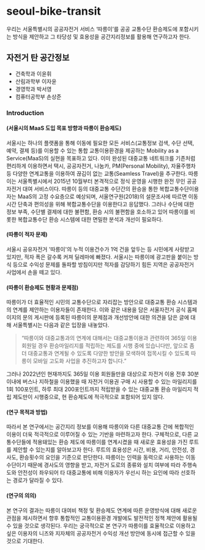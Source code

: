 # seoul-bike-transit

우리는 서울특별시의 공공자전거 서비스 ‘따릉이’를 공공 교통수단 환승제도에 포함시키는 방식을 제안하고 그 타당성 및 효용성을 공간지리정보를 활용해 연구하고자 한다.

## 자전거 탄 공간정보

- 건축학과 이윤휘
- 산림과학부 이자윤
- 경영학과 박서영
- 컴퓨터공학부 손상준

### Introduction

#### **(서울시의 MaaS 도입 목표 방향과 따릉이 환승제도)**

서울시는 하나의 플랫폼을 통해 이동에 필요한 모든 서비스(교통정보 검색, 수단 선택, 예약, 결제 등)를 이용할 수 있는 통합 교통이용환경을 제공하는 Mobility as a Service(MaaS)의 실현을 목표하고 있다. 이미 완성된 대중교통 네트워크를 기존처럼 편리하게 이용하면서 택시, 공공자전거, 나눔카, PM(Personal Mobility), 자율주행차 등 다양한 연계교통을 이용하여 끊김이 없는 교통(Seamless Travel)을 추구한다. 따릉이는 서울특별시에서 2015년 10월부터 본격적으로 정식 운영을 시행한 완전 무인 공공자전거 대여 서비스이다. 따릉이 등의 대중교통 수단간의 환승을 통한 복합교통수단이용자는 MaaS의 고정 수요층으로 예상되며, 서울연구원(2018)의 설문조사에 따르면 이동시간 단축과 편의성을 위해 복합교통수단을 이용한다고 응답했다. 그러나 수단에 대한 정보 부족, 수단별 결제에 대한 불편함, 환승 시의 불편함을 호소하고 있어 따릉이를 비롯한 복합교통수단 환승 시스템에 대한 면밀한 분석과 개선이 필요하다.

#### **(따릉이 적자 문제)**

서울시 공유자전거 '따릉이'의 누적 이용건수가 1억 건을 앞두는 등 시민에게 사랑받고 있지만, 적자 폭은 갈수록 커져 딜레마에 빠졌다. 서울시는 따릉이에 광고판을 붙이는 방식 등으로 수익성 문제를 돌파할 방침이지만 적자를 감당하기 힘든 지역은 공공자전거 사업에서 손을 떼고 있다.

#### **(따릉이 환승제도 현황과 문제점)**

따릉이가 더 효율적인 시민의 교통수단으로 자리잡는 방안으로 대중교통 환승 시스템과의 연계를 제안하는 이용자들이 존재한다. 이와 같은 내용을 담은 서울자전거 공식 홈페이지의 문의 게시판에 등록된 따릉이의 문제점과 개선방안에 대한 의견을 담은 글에 대해 서울특별시는 다음과 같은 입장을 내놓았다.

> “따릉이와 대중교통과의 연계에 대해서는 대중교통이용과 관련하여 365일 이용 회원일 경우 환승마일리지를 적립하는 제도를 시행 중에 있습니다만, 앞으로 좀 더 대중교통과 연계될 수 있도록 다양한 방안을 모색하여 접목시킬 수 있도록 따릉이 모바일 고도화 사업을 추진하고자 합니다.”

그러나 2022년인 현재까지도 365일 이용 회원들만을 대상으로 자전거 이용 전후 30분 이내에 버스나 지하철을 이용했을 때 자전거 이용권 구매 시 사용할 수 있는 마일리지를 1회 100포인트, 하루 최대 200포인트까지 적립받을 수 있는 대중교통 환승 마일리지 적립 제도만이 시행중으로, 현 환승제도에 적극적으로 포함되어 있지 않다.

#### **(연구 목적과 방법)**

따라서 본 연구에서는 공간지리 정보를 이용해 따릉이와 다른 대중교통 간에 복합적인 이용이 더욱 적극적으로 이루어질 수 있는 기반을 마련하고자 한다. 구체적으로, 다른 교통수단들에 적용돼있는 환승 제도에 따릉이를 연계시켰을 때 새로운 효용성을 가진 루트를 제안할 수 있는지를 알아보고자 한다. 루트의 효용성은 시간, 비용, 거리, 안전성, 경사도, 환승횟수의 요인을 기준으로 판단한다. 따릉이는 인력을 동력으로 사용하는 이동수단이기 때문에 경사도의 영향을 받고, 자전거 도로의 종류와 설치 여부에 따라 주행속도와 안전성이 좌우되어 타 대중교통에 비해 이용자가 우선시 하는 요인에 따라 선호하는 경로가 달라질 수 있다.

#### **(연구의 의의)**

본 연구의 결과는 따릉이 대여비 책정 및 환승제도 연계에 따른 운영방식에 대해 새로운 관점을 제시하면서 향후 통합적인 교통이용환경 개발에도 발전적인 정책 제안에 활용될 수 있을 것으로 생각된다. 우리는 궁극적으로 본 연구가 따릉이를 효율적으로 이용하고 싶은 이용자의 니즈와 지자체의 공공자전거 수익성 개선 방안에 동시에 접근할 수 있을 것으로 기대한다.
